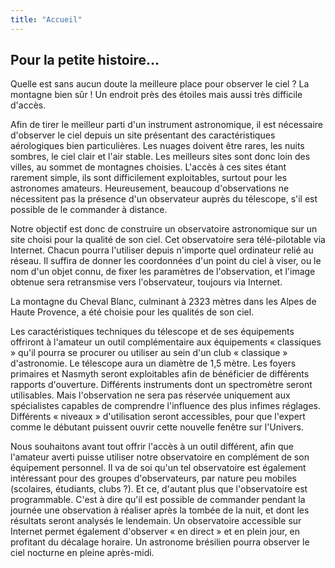 ```yaml
---
title: "Accueil"
---
```


## Pour la petite histoire...

Quelle est sans aucun doute la meilleure place pour observer le ciel ? La montagne bien sûr ! Un endroit près des étoiles mais aussi très difficile d'accès.

Afin de tirer le meilleur parti d'un instrument astronomique, il est nécessaire d'observer le ciel depuis un site présentant des caractéristiques aérologiques bien particulières. Les nuages doivent être rares, les nuits sombres, le ciel clair et l'air stable. Les meilleurs sites sont donc loin des villes, au sommet de montagnes choisies. L'accès à ces sites étant rarement simple, ils sont difficilement exploitables, surtout pour les astronomes amateurs. Heureusement, beaucoup d'observations ne nécessitent pas la présence d'un observateur auprès du télescope, s'il est possible de le commander à distance.

Notre objectif est donc de construire un observatoire astronomique sur un site choisi pour la qualité de son ciel. Cet observatoire sera télé-pilotable via Internet. Chacun pourra l'utiliser depuis n'importe quel ordinateur relié au réseau. Il suffira de donner les coordonnées d'un point du ciel à viser, ou le nom d'un objet connu, de fixer les paramètres de l'observation, et l'image obtenue sera retransmise vers l'observateur, toujours via Internet.

La montagne du Cheval Blanc, culminant à 2323 mètres dans les Alpes de Haute Provence, a été choisie pour les qualités de son ciel.

Les caractéristiques techniques du télescope et de ses équipements offriront à l'amateur un outil complémentaire aux équipements « classiques » qu'il pourra se procurer ou utiliser au sein d'un club « classique » d'astronomie. Le télescope aura un diamètre de 1,5 mètre. Les foyers primaires et Nasmyth seront exploitables afin de bénéficier de différents rapports d'ouverture. Différents instruments dont un spectromètre seront utilisables. Mais l'observation ne sera pas réservée uniquement aux spécialistes capables de comprendre l'influence des plus infimes réglages. Différents « niveaux » d'utilisation seront accessibles, pour que l'expert comme le débutant puissent ouvrir cette nouvelle fenêtre sur l'Univers.

Nous souhaitons avant tout offrir l'accès à un outil différent, afin que l'amateur averti puisse utiliser notre observatoire en complément de son équipement personnel. Il va de soi qu'un tel observatoire est également intéressant pour des groupes d'observateurs, par nature peu mobiles (scolaires, étudiants, clubs ?). Et ce, d'autant plus que l'observatoire est programmable. C'est à dire qu'il est possible de commander pendant la journée une observation à réaliser après la tombée de la nuit, et dont les résultats seront analysés le lendemain. Un observatoire accessible sur Internet permet également d'observer « en direct » et en plein jour, en profitant du décalage horaire. Un astronome brésilien pourra observer le ciel nocturne en pleine après-midi.